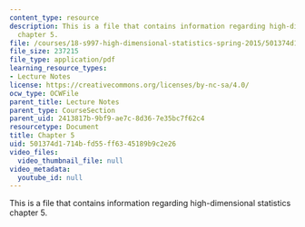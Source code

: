 ```yaml
---
content_type: resource
description: This is a file that contains information regarding high-dimensional statistics
  chapter 5.
file: /courses/18-s997-high-dimensional-statistics-spring-2015/501374d1714bfd55ff6345189b9c2e26_MIT18_S997S15_Chapter5.pdf
file_size: 237215
file_type: application/pdf
learning_resource_types:
- Lecture Notes
license: https://creativecommons.org/licenses/by-nc-sa/4.0/
ocw_type: OCWFile
parent_title: Lecture Notes
parent_type: CourseSection
parent_uid: 2413817b-9bf9-ae7c-8d36-7e35bc7f62c4
resourcetype: Document
title: Chapter 5
uid: 501374d1-714b-fd55-ff63-45189b9c2e26
video_files:
  video_thumbnail_file: null
video_metadata:
  youtube_id: null
---
```

This is a file that contains information regarding high-dimensional statistics chapter 5.